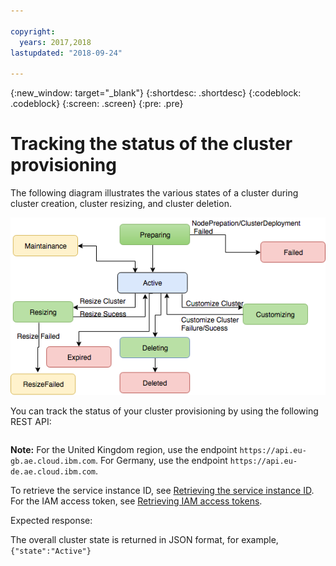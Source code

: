```yaml
---

copyright:
  years: 2017,2018
lastupdated: "2018-09-24"

---
```


<!-- Attribute definitions -->
{:new_window: target="_blank"}
{:shortdesc: .shortdesc}
{:codeblock: .codeblock}
{:screen: .screen}
{:pre: .pre}

# Tracking the status of the cluster provisioning

The following diagram illustrates the various states of a cluster during cluster creation, cluster resizing, and cluster deletion.

![Shows the various states during cluster  provisioning.](images/cluster-states.png)

You can track the status of your cluster provisioning by using the following REST API:

```curl -i -X GET   https://api.us-south.ae.cloud.ibm.com/v2/analytics_engines/<service_instance_id>/state -H 'Authorization: Bearer <user's IAM access token>'
```  

**Note:** For the United Kingdom region, use the endpoint `https://api.eu-gb.ae.cloud.ibm.com`. For Germany, use the endpoint `https://api.eu-de.ae.cloud.ibm.com`.

To retrieve the service instance ID, see [Retrieving the service instance ID](./retrieve-service-instance-id.html). For the IAM access token, see [Retrieving IAM access tokens](./Retrieve-IAM-access-token.html).

Expected response:

The overall cluster state is returned in JSON format, for example, ` {"state":"Active"}`
